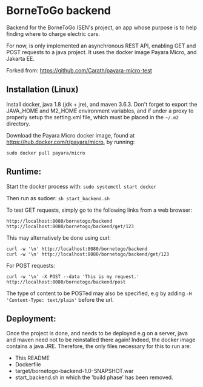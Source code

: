 # BorneToGo backend

Backend for the BorneToGo ISEN's project, an app whose purpose is to help finding where to charge electric cars.

For now, is only implemented an asynchronous REST API, enabling GET and POST requests to a java project. It uses the docker image Payara Micro, and Jakarta EE.

Forked from: <https://github.com/Carath/payara-micro-test>


## Installation (Linux)

Install docker, java 1.8 (jdk + jre), and maven 3.6.3. Don't forget to export the JAVA_HOME and M2_HOME environment variables, and if under a proxy to properly setup the setting.xml file, which must be placed in the ```~/.m2``` directory.

Download the Payara Micro docker image, found at <https://hub.docker.com/r/payara/micro>, by running:

```
sudo docker pull payara/micro
```


## Runtime:

Start the docker process with: ```sudo systemctl start docker```

Then run as sudoer: ```sh start_backend.sh ```

To test GET requests, simply go to the following links from a web browser:

```
http://localhost:8080/bornetogo/backend
http://localhost:8080/bornetogo/backend/get/123
```

This may alternatively be done using curl:

```
curl -w '\n' http://localhost:8080/bornetogo/backend
curl -w '\n' http://localhost:8080/bornetogo/backend/get/123
```

For POST requests:

```
curl -w '\n' -X POST --data 'This is my request.' http://localhost:8080/bornetogo/backend/post
```

The type of content to be POSTed may also be specified, e.g by adding ```-H 'Content-Type: text/plain'``` before the url.


## Deployment:

Once the project is done, and needs to be deployed e.g on a server, java and maven need not to be reinstalled there again! Indeed, the docker image contains a java JRE. Therefore, the only files necessary for this to run are:

- This README
- Dockerfile
- target/bornetogo-backend-1.0-SNAPSHOT.war
- start_backend.sh in which the 'build phase' has been removed.
